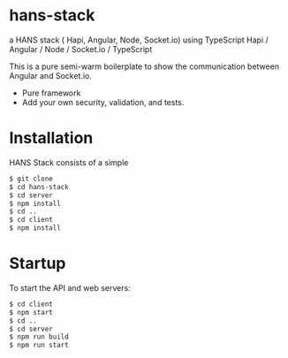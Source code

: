 # hans-stack
a HANS stack ( Hapi, Angular, Node, Socket.io) using TypeScript
Hapi / Angular / Node / Socket.io / TypeScript

This is a pure semi-warm boilerplate to show the communication between Angular and Socket.io. 

* Pure framework
* Add your own security, validation, and tests.

# Installation

HANS Stack consists of a simple 

```bash
$ git clone 
$ cd hans-stack
$ cd server
$ npm install
$ cd ..
$ cd client
$ npm install
```


# Startup

To start the API and web servers:

```bash
$ cd client
$ npm start
$ cd ..
$ cd server
$ npm run build
$ npm run start
```



